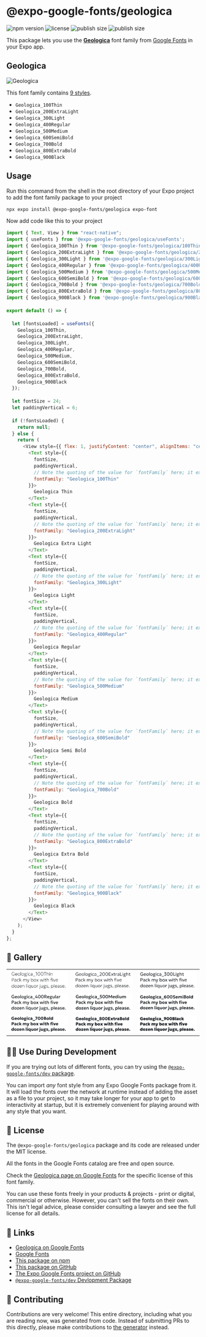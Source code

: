 # @expo-google-fonts/geologica

![npm version](https://flat.badgen.net/npm/v/@expo-google-fonts/geologica)
![license](https://flat.badgen.net/github/license/expo/google-fonts)
![publish size](https://flat.badgen.net/packagephobia/install/@expo-google-fonts/geologica)
![publish size](https://flat.badgen.net/packagephobia/publish/@expo-google-fonts/geologica)

This package lets you use the [**Geologica**](https://fonts.google.com/specimen/Geologica) font family from [Google Fonts](https://fonts.google.com/) in your Expo app.

## Geologica

![Geologica](./font-family.png)

This font family contains [9 styles](#-gallery).

- `Geologica_100Thin`
- `Geologica_200ExtraLight`
- `Geologica_300Light`
- `Geologica_400Regular`
- `Geologica_500Medium`
- `Geologica_600SemiBold`
- `Geologica_700Bold`
- `Geologica_800ExtraBold`
- `Geologica_900Black`

## Usage

Run this command from the shell in the root directory of your Expo project to add the font family package to your project

```sh
npx expo install @expo-google-fonts/geologica expo-font
```

Now add code like this to your project

```js
import { Text, View } from "react-native";
import { useFonts } from '@expo-google-fonts/geologica/useFonts';
import { Geologica_100Thin } from '@expo-google-fonts/geologica/100Thin';
import { Geologica_200ExtraLight } from '@expo-google-fonts/geologica/200ExtraLight';
import { Geologica_300Light } from '@expo-google-fonts/geologica/300Light';
import { Geologica_400Regular } from '@expo-google-fonts/geologica/400Regular';
import { Geologica_500Medium } from '@expo-google-fonts/geologica/500Medium';
import { Geologica_600SemiBold } from '@expo-google-fonts/geologica/600SemiBold';
import { Geologica_700Bold } from '@expo-google-fonts/geologica/700Bold';
import { Geologica_800ExtraBold } from '@expo-google-fonts/geologica/800ExtraBold';
import { Geologica_900Black } from '@expo-google-fonts/geologica/900Black';

export default () => {

  let [fontsLoaded] = useFonts({
    Geologica_100Thin, 
    Geologica_200ExtraLight, 
    Geologica_300Light, 
    Geologica_400Regular, 
    Geologica_500Medium, 
    Geologica_600SemiBold, 
    Geologica_700Bold, 
    Geologica_800ExtraBold, 
    Geologica_900Black
  });

  let fontSize = 24;
  let paddingVertical = 6;

  if (!fontsLoaded) {
    return null;
  } else {
    return (
      <View style={{ flex: 1, justifyContent: "center", alignItems: "center" }}>
        <Text style={{
          fontSize,
          paddingVertical,
          // Note the quoting of the value for `fontFamily` here; it expects a string!
          fontFamily: "Geologica_100Thin"
        }}>
          Geologica Thin
        </Text>
        <Text style={{
          fontSize,
          paddingVertical,
          // Note the quoting of the value for `fontFamily` here; it expects a string!
          fontFamily: "Geologica_200ExtraLight"
        }}>
          Geologica Extra Light
        </Text>
        <Text style={{
          fontSize,
          paddingVertical,
          // Note the quoting of the value for `fontFamily` here; it expects a string!
          fontFamily: "Geologica_300Light"
        }}>
          Geologica Light
        </Text>
        <Text style={{
          fontSize,
          paddingVertical,
          // Note the quoting of the value for `fontFamily` here; it expects a string!
          fontFamily: "Geologica_400Regular"
        }}>
          Geologica Regular
        </Text>
        <Text style={{
          fontSize,
          paddingVertical,
          // Note the quoting of the value for `fontFamily` here; it expects a string!
          fontFamily: "Geologica_500Medium"
        }}>
          Geologica Medium
        </Text>
        <Text style={{
          fontSize,
          paddingVertical,
          // Note the quoting of the value for `fontFamily` here; it expects a string!
          fontFamily: "Geologica_600SemiBold"
        }}>
          Geologica Semi Bold
        </Text>
        <Text style={{
          fontSize,
          paddingVertical,
          // Note the quoting of the value for `fontFamily` here; it expects a string!
          fontFamily: "Geologica_700Bold"
        }}>
          Geologica Bold
        </Text>
        <Text style={{
          fontSize,
          paddingVertical,
          // Note the quoting of the value for `fontFamily` here; it expects a string!
          fontFamily: "Geologica_800ExtraBold"
        }}>
          Geologica Extra Bold
        </Text>
        <Text style={{
          fontSize,
          paddingVertical,
          // Note the quoting of the value for `fontFamily` here; it expects a string!
          fontFamily: "Geologica_900Black"
        }}>
          Geologica Black
        </Text>
      </View>
    );
  }
};
```

## 🔡 Gallery


||||
|-|-|-|
|![Geologica_100Thin](./100Thin/Geologica_100Thin.ttf.png)|![Geologica_200ExtraLight](./200ExtraLight/Geologica_200ExtraLight.ttf.png)|![Geologica_300Light](./300Light/Geologica_300Light.ttf.png)||
|![Geologica_400Regular](./400Regular/Geologica_400Regular.ttf.png)|![Geologica_500Medium](./500Medium/Geologica_500Medium.ttf.png)|![Geologica_600SemiBold](./600SemiBold/Geologica_600SemiBold.ttf.png)||
|![Geologica_700Bold](./700Bold/Geologica_700Bold.ttf.png)|![Geologica_800ExtraBold](./800ExtraBold/Geologica_800ExtraBold.ttf.png)|![Geologica_900Black](./900Black/Geologica_900Black.ttf.png)||


## 👩‍💻 Use During Development

If you are trying out lots of different fonts, you can try using the [`@expo-google-fonts/dev` package](https://github.com/expo/google-fonts/tree/master/font-packages/dev#readme).

You can import _any_ font style from any Expo Google Fonts package from it. It will load the fonts over the network at runtime instead of adding the asset as a file to your project, so it may take longer for your app to get to interactivity at startup, but it is extremely convenient for playing around with any style that you want.


## 📖 License

The `@expo-google-fonts/geologica` package and its code are released under the MIT license.

All the fonts in the Google Fonts catalog are free and open source.

Check the [Geologica page on Google Fonts](https://fonts.google.com/specimen/Geologica) for the specific license of this font family.

You can use these fonts freely in your products & projects - print or digital, commercial or otherwise. However, you can't sell the fonts on their own. This isn't legal advice, please consider consulting a lawyer and see the full license for all details.

## 🔗 Links

- [Geologica on Google Fonts](https://fonts.google.com/specimen/Geologica)
- [Google Fonts](https://fonts.google.com/)
- [This package on npm](https://www.npmjs.com/package/@expo-google-fonts/geologica)
- [This package on GitHub](https://github.com/expo/google-fonts/tree/master/font-packages/geologica)
- [The Expo Google Fonts project on GitHub](https://github.com/expo/google-fonts)
- [`@expo-google-fonts/dev` Devlopment Package](https://github.com/expo/google-fonts/tree/master/font-packages/dev)

## 🤝 Contributing

Contributions are very welcome! This entire directory, including what you are reading now, was generated from code. Instead of submitting PRs to this directly, please make contributions to [the generator](https://github.com/expo/google-fonts/tree/master/packages/generator) instead.
